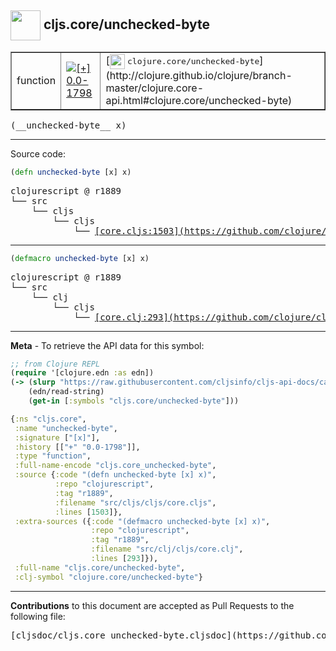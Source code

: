 ## <img width="48px" valign="middle" src="http://i.imgur.com/Hi20huC.png"> cljs.core/unchecked-byte

 <table border="1">
<tr>

<td>function</td>
<td><a href="https://github.com/cljsinfo/cljs-api-docs/tree/0.0-1798"><img valign="middle" alt="[+] 0.0-1798" src="https://img.shields.io/badge/+-0.0--1798-lightgrey.svg"></a> </td>
<td>
[<img height="24px" valign="middle" src="http://i.imgur.com/1GjPKvB.png"> <samp>clojure.core/unchecked-byte</samp>](http://clojure.github.io/clojure/branch-master/clojure.core-api.html#clojure.core/unchecked-byte)
</td>
</tr>
</table>

 <samp>
(__unchecked-byte__ x)<br>
</samp>

---





Source code:

```clj
(defn unchecked-byte [x] x)
```

 <pre>
clojurescript @ r1889
└── src
    └── cljs
        └── cljs
            └── <ins>[core.cljs:1503](https://github.com/clojure/clojurescript/blob/r1889/src/cljs/cljs/core.cljs#L1503)</ins>
</pre>


---

```clj
(defmacro unchecked-byte [x] x)
```

 <pre>
clojurescript @ r1889
└── src
    └── clj
        └── cljs
            └── <ins>[core.clj:293](https://github.com/clojure/clojurescript/blob/r1889/src/clj/cljs/core.clj#L293)</ins>
</pre>

---

__Meta__ - To retrieve the API data for this symbol:

```clj
;; from Clojure REPL
(require '[clojure.edn :as edn])
(-> (slurp "https://raw.githubusercontent.com/cljsinfo/cljs-api-docs/catalog/cljs-api.edn")
    (edn/read-string)
    (get-in [:symbols "cljs.core/unchecked-byte"]))
```

```clj
{:ns "cljs.core",
 :name "unchecked-byte",
 :signature ["[x]"],
 :history [["+" "0.0-1798"]],
 :type "function",
 :full-name-encode "cljs.core_unchecked-byte",
 :source {:code "(defn unchecked-byte [x] x)",
          :repo "clojurescript",
          :tag "r1889",
          :filename "src/cljs/cljs/core.cljs",
          :lines [1503]},
 :extra-sources ({:code "(defmacro unchecked-byte [x] x)",
                  :repo "clojurescript",
                  :tag "r1889",
                  :filename "src/clj/cljs/core.clj",
                  :lines [293]}),
 :full-name "cljs.core/unchecked-byte",
 :clj-symbol "clojure.core/unchecked-byte"}

```

---

__Contributions__ to this document are accepted as Pull Requests to the following file:

 <pre>
[cljsdoc/cljs.core_unchecked-byte.cljsdoc](https://github.com/cljsinfo/cljs-api-docs/blob/master/cljsdoc/cljs.core_unchecked-byte.cljsdoc)
</pre>

